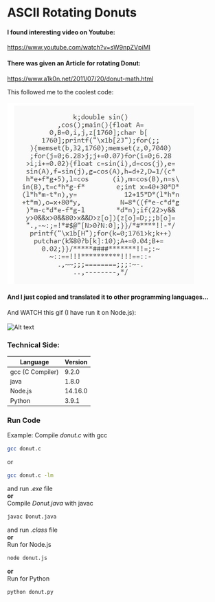 # ASCII Rotating Donuts

#### I found interesting video on Youtube:
https://www.youtube.com/watch?v=sW9npZVpiMI

#### There was given an Article for rotating Donut:
https://www.a1k0n.net/2011/07/20/donut-math.html

This followed me to the coolest code:
<br/>
<br/>
![Alt text](media/donut-jpg.jpg?raw=true "Donut")

#### And I just copied and translated it to other programming languages...

And WATCH this gif (I have run it on Node.js):
<br/>
<br/>
![Alt text](media/donut-gif.gif?raw=true "Donut")

### Technical Side:
| Language | Version |
| --- | --- |
| gcc (C Compiler) | 9.2.0 |
| java | 1.8.0 |
| Node.js | 14.16.0 |
| Python | 3.9.1 |

### Run Code
Example:
Compile *donut.c* with gcc
```sh
gcc donut.c
```
or
```sh
gcc donut.c -lm
```
and run *.exe* file
<br/>
**or**
<br/>
Compile *Donut.java* with javac
```sh
javac Donut.java
```
and run *.class* file
<br/>
**or**
<br/>
Run for Node.js
```sh
node donut.js
```
**or**
<br/>
Run for Python
```sh
python donut.py
```
